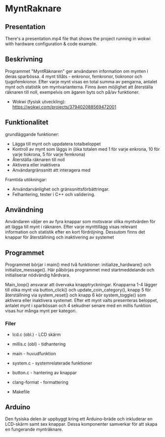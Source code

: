 # MyntRaknare

## Presentation
There's a presentation.mp4 file that shows the project running in wokwi with hardware configuration & code example.

## Beskrivning
Programmet "MyntRäknaren" ger användaren information om mynten i deras sparbössa. 4 mynt tillåts - enkronor, femkronor, tiokronor och tjugofemkronor. Efter varje mynt visas en total summa av pengarna, antalet mynt och statistik om myntvarianterna. Finns även möjlighet att återställa räknaren till noll, exempelvis om ägaren byts och på/av funktioner. 

* Wokwi (fysisk utveckling): https://wokwi.com/projects/379402088569472001

## Funktionalitet
grundläggande funktioner:
- Lägga till mynt och uppdatera totalbeloppet
- Kontroll av mynt som läggs in (öka totalen med 1 för varje enkrona, 10 för varje tiokrona, 5 för varje femkrona)
- Återställa räknaren till noll
- Aktivera eller inaktivera
- Användargränssnitt att interagera med

Framtida utökningar:
- Användarvänlighet och gränssnittsförbättringar.
- Felhantering, tester i C++ och validering.

## Användning
Användaren väljer en av fyra knappar som motsvarar olika myntvärden för att lägga till mynt i räknaren. Efter varje mynttillägg visas relevant information och statistik efter en kort fördröjning. Dessutom finns det knappar för återställning och inaktivering av systemet 

## Programmet
Programmet börjar i main() med två funktioner: initialize_hardware() och initialize_message(). Här påbörjas programmet med startmeddelande och initialiserar nödvändig hårdvara.

Main_loop() ansvarar att övervaka knapptryckningar. Knapparna 1-4 lägger till olika mynt via button_click() och update_coin_category(), knapp 5 för återställning via system_reset() och knapp 6 kör system_toggle() som aktivera eller inaktivera systemet. Efter ett mynt valts presenteras beloppet, antalet mynt i sparbössan och 4 sekudner senare med en millis funktion visas hur många mynt per kategori.

### Filer
* lcd.c (obl.)   - LCD skärm
* millis.c (obl) - tidhantering

* main     - huvudfunktion
* system.c - systemrelaterade funktioner
* button.c - hantering av knappar

* clang-format - formattering
* Makefile

## Arduino 
Den fysiska delen är uppbyggt kring ett Arduino-bräde och inkluderar en LCD-skärm samt sex knappar. Dessa komponenter samverkar för att skapa en fungerande mynträknare.